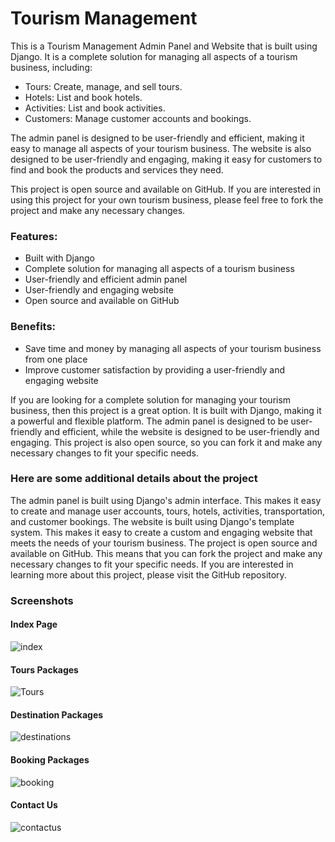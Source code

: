 # Tourism Management 

This is a Tourism Management Admin Panel and Website that is built using Django. It is a complete solution for managing all aspects of a tourism business, including:

- Tours: Create, manage, and sell tours.
- Hotels: List and book hotels.
- Activities: List and book activities.
- Customers: Manage customer accounts and bookings.

The admin panel is designed to be user-friendly and efficient, making it easy to manage all aspects of your tourism business. The website is also designed to be user-friendly and engaging, making it easy for customers to find and book the products and services they need.

This project is open source and available on GitHub. If you are interested in using this project for your own tourism business, please feel free to fork the project and make any necessary changes.

### Features:

- Built with Django
- Complete solution for managing all aspects of a tourism business
- User-friendly and efficient admin panel
- User-friendly and engaging website
- Open source and available on GitHub

### Benefits:

- Save time and money by managing all aspects of your tourism business from one place
- Improve customer satisfaction by providing a user-friendly and engaging website

If you are looking for a complete solution for managing your tourism business, then this project is a great option. It is built with Django, making it a powerful and flexible platform. The admin panel is designed to be user-friendly and efficient, while the website is designed to be user-friendly and engaging. This project is also open source, so you can fork it and make any necessary changes to fit your specific needs.

### Here are some additional details about the project

The admin panel is built using Django's admin interface. This makes it easy to create and manage user accounts, tours, hotels, activities, transportation, and customer bookings.
The website is built using Django's template system. This makes it easy to create a custom and engaging website that meets the needs of your tourism business.
The project is open source and available on GitHub. This means that you can fork the project and make any necessary changes to fit your specific needs.
If you are interested in learning more about this project, please visit the GitHub repository.

### Screenshots
#### Index Page
![index](https://github.com/tejaslakade99/Tourist-Management/assets/69455769/7c1a5ba4-c723-4480-8b89-b9a42d5143eb)

#### Tours Packages
![Tours](https://github.com/tejaslakade99/Tourist-Management/assets/69455769/da3fd6fd-963e-4bbe-8a4d-03d3ed092f52)

#### Destination Packages
![destinations](https://github.com/tejaslakade99/Tourist-Management/assets/69455769/2aaaa749-8022-4592-9c67-044d8b8df637)

#### Booking Packages
![booking](https://github.com/tejaslakade99/Tourist-Management/assets/69455769/916d4e87-9ba6-4fac-ba0d-aa3826b82dc3)

#### Contact Us
![contactus](https://github.com/tejaslakade99/Tourist-Management/assets/69455769/1ead2e95-d354-46cf-b86b-8a4649f0a540)
